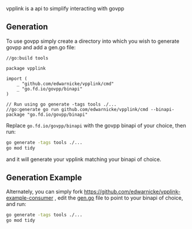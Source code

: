 vpplink is a api to simplify interacting with govpp

## Generation

To use govpp simply create a directory into which you wish to generate govpp and add a gen.go file:

```golang
//go:build tools

package vpplink

import (
	_ "github.com/edwarnicke/vpplink/cmd"
	_ "go.fd.io/govpp/binapi"
)

// Run using go generate -tags tools ./...
//go:generate go run github.com/edwarnicke/vpplink/cmd --binapi-package "go.fd.io/govpp/binapi"
```

Replace `go.fd.io/govpp/binapi` with the govpp binapi of your choice, then run:

```bash
go generate -tags tools ./...
go mod tidy
```

and it will generate your vpplink matching your binapi of choice.

## Generation Example

Alternately, you can simply fork https://github.com/edwarnicke/vpplink-example-consumer , edit the [gen.go](https://github.com/edwarnicke/vpplink-example-consumer/blob/main/vpplink/gen.go)
file to point to your binapi of choice, and run:

```bash
go generate -tags tools ./...
go mod tidy
```
